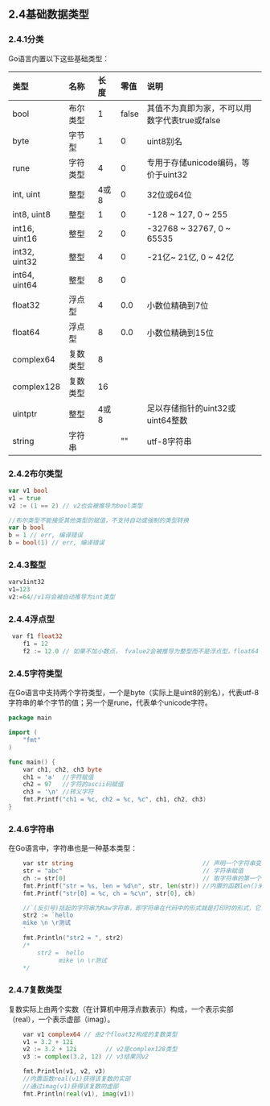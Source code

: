 

## **2.4基础数据类型**

### **2.4.1分类**

Go语言内置以下这些基础类型：

| **类型** | **名称** | **长度** | **零值** | **说明** |
| :--- | :--- | :--- | :--- | :--- |
| bool | 布尔类型 | 1 | false | 其值不为真即为家，不可以用数字代表true或false |
| byte | 字节型 | 1 | 0 | uint8别名 |
| rune | 字符类型 | 4 | 0 | 专用于存储unicode编码，等价于uint32 |
| int, uint | 整型 | 4或8 | 0 | 32位或64位 |
| int8, uint8 | 整型 | 1 | 0 | -128 ~ 127, 0 ~ 255 |
| int16, uint16 | 整型 | 2 | 0 | -32768 ~ 32767, 0 ~ 65535 |
| int32, uint32 | 整型 | 4 | 0 | -21亿~ 21亿, 0 ~ 42亿 |
| int64, uint64 | 整型 | 8 | 0 |  |
| float32 | 浮点型 | 4 | 0.0 | 小数位精确到7位 |
| float64 | 浮点型 | 8 | 0.0 | 小数位精确到15位 |
| complex64 | 复数类型 | 8 |  |  |
| complex128 | 复数类型 | 16 |  |  |
| uintptr | 整型 | 4或8 |  | ⾜以存储指针的uint32或uint64整数 |
| string | 字符串 |  | "" | utf-8字符串 |



### **2.4.2布尔类型**

```go
var v1 bool
v1 = true
v2 := (1 == 2) // v2也会被推导为bool类型

//布尔类型不能接受其他类型的赋值，不支持自动或强制的类型转换
var b bool
b = 1 // err, 编译错误
b = bool(1) // err, 编译错误
```



### **2.4.3整型**

```go
varv1int32
v1=123
v2:=64//v1将会被自动推导为int类型
```

### 

### **2.4.4浮点型**

```go
 var f1 float32
    f1 = 12
    f2 := 12.0 // 如果不加小数点， fvalue2会被推导为整型而不是浮点型，float64
```

### 

### **2.4.5字符类型**

在Go语言中支持两个字符类型，一个是byte（实际上是uint8的别名），代表utf-8字符串的单个字节的值；另一个是rune，代表单个unicode字符。

```go
package main

import (
    "fmt"
)

func main() {
    var ch1, ch2, ch3 byte
    ch1 = 'a'  //字符赋值
    ch2 = 97   //字符的ascii码赋值
    ch3 = '\n' //转义字符
    fmt.Printf("ch1 = %c, ch2 = %c, %c", ch1, ch2, ch3)
}
```



### **2.4.6字符串**

在Go语言中，字符串也是一种基本类型：

```go
    var str string                                    // 声明一个字符串变量
    str = "abc"                                       // 字符串赋值
    ch := str[0]                                      // 取字符串的第一个字符
    fmt.Printf("str = %s, len = %d\n", str, len(str)) //内置的函数len()来取字符串的长度
    fmt.Printf("str[0] = %c, ch = %c\n", str[0], ch)

    //`(反引号)括起的字符串为Raw字符串，即字符串在代码中的形式就是打印时的形式，它没有字符转义，换行也将原样输出。
    str2 := `hello
    mike \n \r测试
    `
    fmt.Println("str2 = ", str2)
    /*
        str2 =  hello
              mike \n \r测试
    */
```



### **2.4.7复数类型**

复数实际上由两个实数（在计算机中用浮点数表示）构成，一个表示实部（real），一个表示虚部（imag）。

```go
    var v1 complex64 // 由2个float32构成的复数类型
    v1 = 3.2 + 12i
    v2 := 3.2 + 12i        // v2是complex128类型
    v3 := complex(3.2, 12) // v3结果同v2

    fmt.Println(v1, v2, v3)
    //内置函数real(v1)获得该复数的实部
    //通过imag(v1)获得该复数的虚部
    fmt.Println(real(v1), imag(v1))
```



